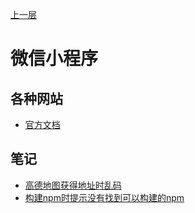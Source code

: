 
[上一层](../)

# 微信小程序

## 各种网站

* [官方文档](https://developers.weixin.qq.com/miniprogram/dev/framework/quickstart/)

## 笔记

* [高德地图获得地址时乱码](./高德地图获得地址时乱码)
* [构建npm时提示没有找到可以构建的npm](./构建npm时提示没有找到可以构建的npm)
